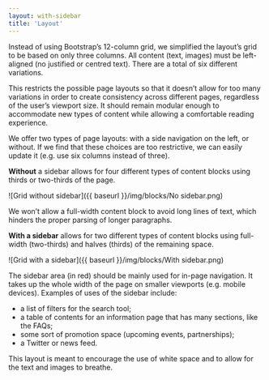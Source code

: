 ```yaml
---
layout: with-sidebar
title: 'Layout'
---
```


Instead of using Bootstrap’s 12-column grid, we simplified the layout’s grid to be based on only three columns. All content (text, images) must be left-aligned (no justified or centred text). There are a total of six different variations.

This restricts the possible page layouts so that it doesn’t allow for too many variations in order to create consistency across different pages, regardless of the user’s viewport size. It should remain modular enough to accommodate new types of content while allowing a comfortable reading experience.  

We offer two types of page layouts: with a side navigation on the left, or without. If we find that these choices are too restrictive, we can easily update it (e.g. use six columns instead of three).

**Without** a sidebar allows for four different types of content blocks using thirds or two-thirds of the page.

![Grid without sidebar]({{ baseurl }}/img/blocks/No sidebar.png)

We won’t allow a full-width content block to avoid long lines of text, which hinders the proper parsing of longer paragraphs.

**With a sidebar** allows for two different types of content blocks using full-width (two-thirds) and halves (thirds) of the remaining space.

![Grid with a sidebar]({{ baseurl }}/img/blocks/With sidebar.png)

The sidebar area (in red) should be mainly used for in-page navigation. It takes up the whole width of the page on smaller viewports (e.g. mobile devices). Examples of uses of the sidebar include:
- a list of filters for the search tool;
- a table of contents for an information page that has many sections, like the FAQs;
- some sort of promotion space (upcoming events, partnerships);
- a Twitter or news feed.

This layout is meant to encourage the use of white space and to allow for the text and images to breathe.
